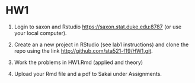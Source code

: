 # HW1

1) Login to saxon and Rstudio https://saxon.stat.duke.edu:8787 (or use your local computer).

2) Create an a new project in RStudio (see lab1 instructions) and clone the repo using the link http://github.com/sta521-f19/HW1.git.

3) Work the problems in HW1.Rmd  (applied and theory)

4) Upload your Rmd file and a pdf to Sakai under Assignments.
